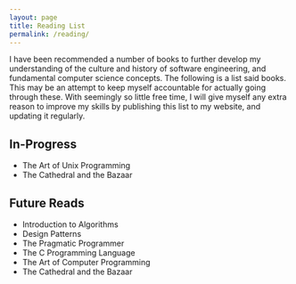 ```yaml
---
layout: page
title: Reading List
permalink: /reading/
---
```


I have been recommended a number of books to further develop my understanding of the culture and
history of software engineering, and fundamental computer science concepts. The following is
a list said books. This may be an attempt to keep myself accountable for actually going through
these. With seemingly so little free time, I will give myself any extra reason to improve my skills
by publishing this list to my website, and updating it regularly.

## In-Progress
- The Art of Unix Programming
- The Cathedral and the Bazaar

## Future Reads
- Introduction to Algorithms
- Design Patterns
- The Pragmatic Programmer
- The C Programming Language
- The Art of Computer Programming
- The Cathedral and the Bazaar